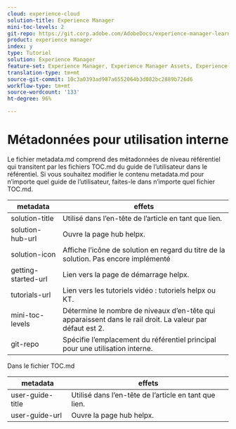 ```yaml
---
cloud: experience-cloud
solution-title: Experience Manager
mini-toc-levels: 2
git-repo: https://git.corp.adobe.com/AdobeDocs/experience-manager-learn.fr-FR
product: experience manager
index: y
type: Tutoriel
solution: Experience Manager
feature-set: Experience Manager, Experience Manager Assets, Experience Manager Cloud Manager, Experience Manager Forms, Experience Manager Screens, Experience Manager Sites
translation-type: tm+mt
source-git-commit: 10c3a0393ad987a6552064b3d082bc2889b726d6
workflow-type: tm+mt
source-wordcount: '133'
ht-degree: 96%

---
```



# Métadonnées pour utilisation interne

Le fichier metadata.md comprend des métadonnées de niveau référentiel qui transitent par les fichiers TOC.md du guide de l’utilisateur dans le référentiel. Si vous souhaitez modifier le contenu metadata.md pour n’importe quel guide de l’utilisateur, faites-le dans n’importe quel fichier TOC.md.

| metadata | effets |
|--- |--- |
| solution-title | Utilisé dans l’en-tête de l’article en tant que lien. |
| solution-hub-url | Ouvre la page hub helpx. |
| solution-icon | Affiche l’icône de solution en regard du titre de la solution. Pas encore implémenté |
| getting-started-url | Lien vers la page de démarrage helpx. |
| tutorials-url | Lien vers les tutoriels vidéo : tutoriels helpx ou KT. |
| mini-toc-levels | Détermine le nombre de niveaux d’en-tête qui apparaissent dans le rail droit. La valeur par défaut est 2. |
| git-repo | Spécifie l’emplacement du référentiel principal pour une utilisation interne. |

Dans le fichier TOC.md

| metadata | effets |
|--- |--- |
| user-guide-title | Utilisé dans l’en-tête de l’article en tant que lien. |
| user-guide-url | Ouvre la page hub helpx. |
